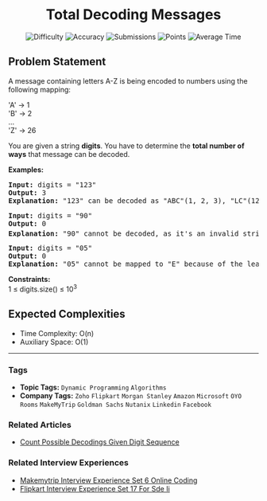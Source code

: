 <h1 align="center">Total Decoding Messages</h1>

<p align="center">
  <img alt="Difficulty" title="Difficulty" src="https://custom-icon-badges.demolab.com/badge/Difficulty: Medium-1F222E?style=for-the-badge&logoColor=white&logo=fire"/>
  <img alt="Accuracy" title="Accuracy" src="https://custom-icon-badges.demolab.com/badge/Accuracy: 15.79%25-1F222E?style=for-the-badge&logoColor=white&logo=target"/>
  <img alt="Submissions" title="Submissions" src="https://custom-icon-badges.demolab.com/badge/Submissions: 155K+-1F222E?style=for-the-badge&logoColor=white&logo=repo"/>
  <img alt="Points" title="Points" src="https://custom-icon-badges.demolab.com/badge/Points: 4-1F222E?style=for-the-badge&logoColor=white&logo=award"/>
  <img alt="Average Time" title="Average Time" src="https://custom-icon-badges.demolab.com/badge/Average%20Time: 20m-1F222E?style=for-the-badge&logoColor=white&logo=clock"/>
</p>

## Problem Statement

A message containing letters A-Z is being encoded to numbers using the following mapping:



'A' -> 1 <br>'B' -> 2 <br>... <br>'Z' -> 26 



You are given a string <b>digits</b>. You have to determine the <b>total number of ways</b> that message can be decoded.

<b>Examples:</b>

<pre><b>Input: </b>digits = "123"
<b>Output: </b>3
<b>Explanation: </b>"123" can be decoded as "ABC"(1, 2, 3), "LC"(12, 3) and "AW"(1, 23).
</pre>

<pre><b>Input: </b>digits = "90"<br><b>Output: </b>0
<b>Explanation: </b>"90" cannot be decoded, as it's an invalid string and we cannot decode '0'.<sup><br></sup></pre>

<pre><b>Input: </b>digits = "05"
<b>Output: </b>0
<b>Explanation: </b>"05" cannot be mapped to "E" because of the leading zero ("5" is different from "05"), the string is not a valid encoding message.</pre>

<b>Constraints:</b><br>1 ≤ digits.size() ≤ 10<sup>3</sup>

## Expected Complexities
- Time Complexity: O(n)
- Auxiliary Space: O(1)

<hr>

### Tags
- **Topic Tags:** `Dynamic Programming` `Algorithms`
- **Company Tags:** `Zoho` `Flipkart` `Morgan Stanley` `Amazon` `Microsoft` `OYO Rooms` `MakeMyTrip` `Goldman Sachs` `Nutanix` `Linkedin` `Facebook`

### Related Articles
- [Count Possible Decodings Given Digit Sequence](https://www.geeksforgeeks.org/count-possible-decodings-given-digit-sequence/)

### Related Interview Experiences
- [Makemytrip Interview Experience Set 6 Online Coding](https://www.geeksforgeeks.org/makemytrip-interview-experience-set-6-online-coding/)
- [Flipkart Interview Experience Set 17 For Sde Ii](https://www.geeksforgeeks.org/flipkart-interview-experience-set-17-for-sde-ii/)
